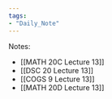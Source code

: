 ```yaml
---  
tags:  
- "Daily_Note"  
---  
```

  
Notes:  
- [[MATH 20C Lecture 13]]  
- [[DSC 20 Lecture 13]]  
- [[COGS 9 Lecture 13]]  
- [[MATH 20D Lecture 13]]  
